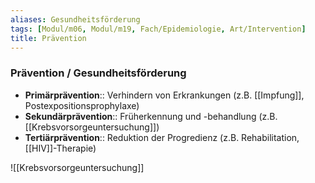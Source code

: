 ```yaml
---
aliases: Gesundheitsförderung
tags: [Modul/m06, Modul/m19, Fach/Epidemiologie, Art/Intervention]
title: Prävention
---
```

### Prävention / Gesundheitsförderung
- **Primärprävention**:: Verhindern von Erkrankungen (z.B. [[Impfung]], Postexpositionsprophylaxe)
- **Sekundärprävention**:: Früherkennung und -behandlung (z.B. [[Krebsvorsorgeuntersuchung]])
- **Tertiärprävention**:: Reduktion der Progredienz (z.B. Rehabilitation, [[HIV]]-Therapie)

![[Krebsvorsorgeuntersuchung]]